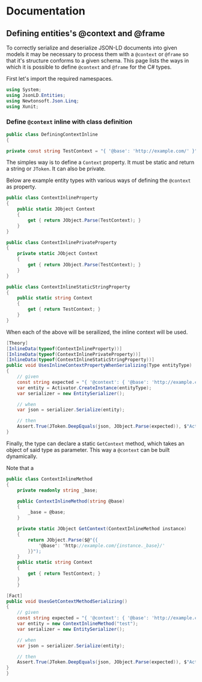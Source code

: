 # Documentation

## Defining entities's @context and @frame

To correctly serialize and deserialize JSON-LD documents into given models it may be necessary to process them with a `@context` or `@frame`
so that it's structure conforms to a given schema. This page lists the ways in which it is possible to define `@context` and `@frame` for
the C# types.

First let's import the required namespaces.
 

``` c#
using System;
using JsonLD.Entities;
using Newtonsoft.Json.Linq;
using Xunit;
```

### Define `@context` inline with class definition

``` c#
public class DefiningContextInline
{

private const string TestContext = "{ '@base': 'http://example.com/' }";
```

The simples way is to define a `Context` property. It must be static and return a string or `JToken`. It can also be private.
    
Below are example entity types with various ways of defining the `@context` as property.

``` c#
public class ContextInlineProperty
{
    public static JObject Context
    {
        get { return JObject.Parse(TestContext); }
    }
}

public class ContextInlinePrivateProperty
{
    private static JObject Context
    {
        get { return JObject.Parse(TestContext); }
    }
}

public class ContextInlineStaticStringProperty
{
    public static string Context
    {
        get { return TestContext; }
    }
}
```

When each of the above will be serailized, the inline context will be used.

``` c#
[Theory]
[InlineData(typeof(ContextInlineProperty))]
[InlineData(typeof(ContextInlinePrivateProperty))]
[InlineData(typeof(ContextInlineStaticStringProperty))]
public void UsesInlineContextPropertyWhenSerializing(Type entityType)
{
    // given
    const string expected = "{ '@context': { '@base': 'http://example.com/' } }";
    var entity = Activator.CreateInstance(entityType);
    var serializer = new EntitySerializer();

    // when
    var json = serializer.Serialize(entity);

    // then
    Assert.True(JToken.DeepEquals(json, JObject.Parse(expected)), $"Actual object is {json}");
}
```

Finally, the type can declare a static `GetContext` method, which takes an object of said type as parameter.
This way a `@context` can be built dynamically.

Note that a
 

``` c#
public class ContextInlineMethod
{
    private readonly string _base;

    public ContextInlineMethod(string @base)
    {
        _base = @base;
    }

    private static JObject GetContext(ContextInlineMethod instance)
    {
        return JObject.Parse($@"{{
            '@base': 'http://example.com/{instance._base}/'
        }}");
    }
    public static string Context
    {
        get { return TestContext; }
    }
    }

[Fact]
public void UsesGetContextMethodSerializing()
{
    // given
    const string expected = "{ '@context': { '@base': 'http://example.com/test/' } }";
    var entity = new ContextInlineMethod("test");
    var serializer = new EntitySerializer();

    // when
    var json = serializer.Serialize(entity);

    // then
    Assert.True(JToken.DeepEquals(json, JObject.Parse(expected)), $"Actual object is {json}");
}
}
```

